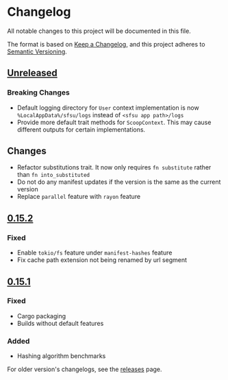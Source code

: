 # Changelog

All notable changes to this project will be documented in this file.

The format is based on [Keep a Changelog](https://keepachangelog.com/en/1.0.0/),
and this project adheres to [Semantic Versioning](https://semver.org/spec/v2.0.0.html).

## [Unreleased]

### Breaking Changes

- Default logging directory for `User` context implementation is now `%LocalAppData%/sfsu/logs` instead of `<sfsu app path>/logs`
- Provide more default trait methods for `ScoopContext`. This may cause different outputs for certain implementations.

## Changes

- Refactor substitutions trait. It now only requires `fn substitute` rather than `fn into_substituted`
- Do not do any manifest updates if the version is the same as the current version
- Replace `parallel` feature with `rayon` feature

## [0.15.2]

### Fixed

- Enable `tokio/fs` feature under `manifest-hashes` feature
- Fix cache path extension not being renamed by url segment

## [0.15.1]

### Fixed

- Cargo packaging
- Builds without default features

### Added

- Hashing algorithm benchmarks

For older version's changelogs, see the [releases](https://github.com/winpax/sprinkles/releases) page.

[Unreleased]: https://github.com/winpax/sfsu/compare/v0.15.1...HEAD
[0.15.2]: https://github.com/winpax/sprinkles/releases/tag/v0.15.2
[0.15.1]: https://github.com/winpax/sprinkles/releases/tag/v0.15.1
